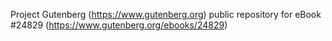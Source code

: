 Project Gutenberg (https://www.gutenberg.org) public repository for eBook #24829 (https://www.gutenberg.org/ebooks/24829)

